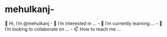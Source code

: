 # mehulkanj-
 👋 Hi, I’m @mehulkanj - 👀 I’m interested in ... - 🌱 I’m currently learning ... - 💞️ I’m looking to collaborate on ... - 📫 How to reach me ...

